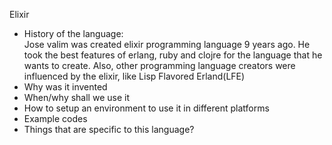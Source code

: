 Elixir

- History of the language:    
Jose valim was created elixir programming language 9 years ago. He took the best features of erlang, ruby and clojre for the language that he wants to create. Also, other programming language creators were influenced by the elixir, like Lisp Flavored Erland(LFE)
- Why was it invented
- When/why shall we use it
- How to setup an environment to use it in different platforms
- Example codes
- Things that are specific to this language?
